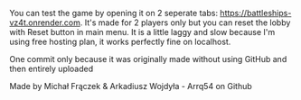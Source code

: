 You can test the game by opening it on 2 seperate tabs: https://battleships-vz4t.onrender.com. It's made for 2 players only but you can reset the lobby with Reset button in main menu. It is a little laggy and slow because I'm using free hosting plan, it works perfectly fine on localhost.

One commit only because it was originally made without using GitHub and then entirely uploaded 

Made by Michał Frączek & Arkadiusz Wojdyła - Arrq54 on Github
